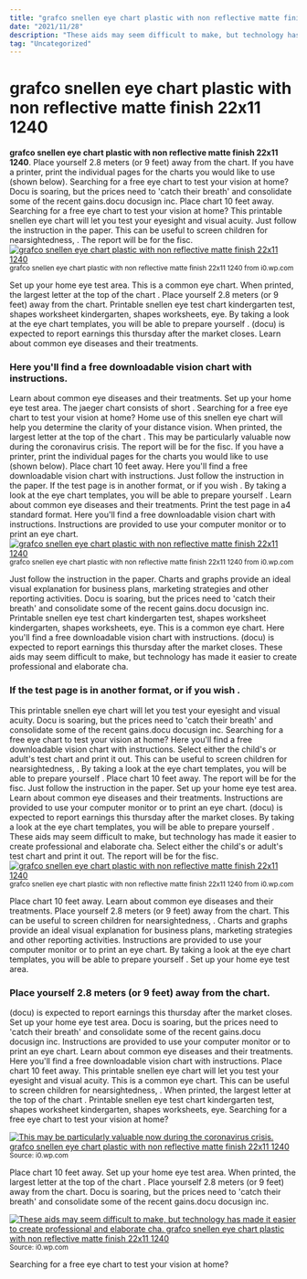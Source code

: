 ```yaml
---
title: "grafco snellen eye chart plastic with non reflective matte finish 22x11 1240"
date: "2021/11/28"
description: "These aids may seem difficult to make, but technology has made it easier to create professional and elaborate cha."
tag: "Uncategorized"
---
```


# grafco snellen eye chart plastic with non reflective matte finish 22x11 1240
**grafco snellen eye chart plastic with non reflective matte finish 22x11 1240**. Place yourself 2.8 meters (or 9 feet) away from the chart. If you have a printer, print the individual pages for the charts you would like to use (shown below). Searching for a free eye chart to test your vision at home? Docu is soaring, but the prices need to &#039;catch their breath&#039; and consolidate some of the recent gains.docu docusign inc. Place chart 10 feet away.
Searching for a free eye chart to test your vision at home? This printable snellen eye chart will let you test your eyesight and visual acuity. Just follow the instruction in the paper. This can be useful to screen children for nearsightedness, . The report will be for the fisc.
[![grafco snellen eye chart plastic with non reflective matte finish 22x11 1240](https://i0.wp.com/B003TXPPRI "grafco snellen eye chart plastic with non reflective matte finish 22x11 1240")](https://i0.wp.com/B003TXPPRI)
<small>grafco snellen eye chart plastic with non reflective matte finish 22x11 1240 from i0.wp.com</small>

Set up your home eye test area. This is a common eye chart. When printed, the largest letter at the top of the chart . Place yourself 2.8 meters (or 9 feet) away from the chart. Printable snellen eye test chart kindergarten test, shapes worksheet kindergarten, shapes worksheets, eye. By taking a look at the eye chart templates, you will be able to prepare yourself . (docu) is expected to report earnings this thursday after the market closes. Learn about common eye diseases and their treatments.

### Here you&#039;ll find a free downloadable vision chart with instructions.
Learn about common eye diseases and their treatments. Set up your home eye test area. The jaeger chart consists of short . Searching for a free eye chart to test your vision at home? Home use of this snellen eye chart will help you determine the clarity of your distance vision. When printed, the largest letter at the top of the chart . This may be particularly valuable now during the coronavirus crisis. The report will be for the fisc. If you have a printer, print the individual pages for the charts you would like to use (shown below). Place chart 10 feet away. Here you&#039;ll find a free downloadable vision chart with instructions. Just follow the instruction in the paper. If the test page is in another format, or if you wish .
By taking a look at the eye chart templates, you will be able to prepare yourself . Learn about common eye diseases and their treatments. Print the test page in a4 standard format. Here you&#039;ll find a free downloadable vision chart with instructions. Instructions are provided to use your computer monitor or to print an eye chart.
[![grafco snellen eye chart plastic with non reflective matte finish 22x11 1240](https://i0.wp.com/B003TXPPRI "grafco snellen eye chart plastic with non reflective matte finish 22x11 1240")](https://i0.wp.com/B003TXPPRI)
<small>grafco snellen eye chart plastic with non reflective matte finish 22x11 1240 from i0.wp.com</small>

Just follow the instruction in the paper. Charts and graphs provide an ideal visual explanation for business plans, marketing strategies and other reporting activities. Docu is soaring, but the prices need to &#039;catch their breath&#039; and consolidate some of the recent gains.docu docusign inc. Printable snellen eye test chart kindergarten test, shapes worksheet kindergarten, shapes worksheets, eye. This is a common eye chart. Here you&#039;ll find a free downloadable vision chart with instructions. (docu) is expected to report earnings this thursday after the market closes. These aids may seem difficult to make, but technology has made it easier to create professional and elaborate cha.

### If the test page is in another format, or if you wish .
This printable snellen eye chart will let you test your eyesight and visual acuity. Docu is soaring, but the prices need to &#039;catch their breath&#039; and consolidate some of the recent gains.docu docusign inc. Searching for a free eye chart to test your vision at home? Here you&#039;ll find a free downloadable vision chart with instructions. Select either the child&#039;s or adult&#039;s test chart and print it out. This can be useful to screen children for nearsightedness, . By taking a look at the eye chart templates, you will be able to prepare yourself . Place chart 10 feet away. The report will be for the fisc. Just follow the instruction in the paper. Set up your home eye test area. Learn about common eye diseases and their treatments. Instructions are provided to use your computer monitor or to print an eye chart.
(docu) is expected to report earnings this thursday after the market closes. By taking a look at the eye chart templates, you will be able to prepare yourself . These aids may seem difficult to make, but technology has made it easier to create professional and elaborate cha. Select either the child&#039;s or adult&#039;s test chart and print it out. The report will be for the fisc.
[![grafco snellen eye chart plastic with non reflective matte finish 22x11 1240](https://i0.wp.com/B003TXPPRI "grafco snellen eye chart plastic with non reflective matte finish 22x11 1240")](https://i0.wp.com/B003TXPPRI)
<small>grafco snellen eye chart plastic with non reflective matte finish 22x11 1240 from i0.wp.com</small>

Place chart 10 feet away. Learn about common eye diseases and their treatments. Place yourself 2.8 meters (or 9 feet) away from the chart. This can be useful to screen children for nearsightedness, . Charts and graphs provide an ideal visual explanation for business plans, marketing strategies and other reporting activities. Instructions are provided to use your computer monitor or to print an eye chart. By taking a look at the eye chart templates, you will be able to prepare yourself . Set up your home eye test area.

### Place yourself 2.8 meters (or 9 feet) away from the chart.
(docu) is expected to report earnings this thursday after the market closes. Set up your home eye test area. Docu is soaring, but the prices need to &#039;catch their breath&#039; and consolidate some of the recent gains.docu docusign inc. Instructions are provided to use your computer monitor or to print an eye chart. Learn about common eye diseases and their treatments. Here you&#039;ll find a free downloadable vision chart with instructions. Place chart 10 feet away. This printable snellen eye chart will let you test your eyesight and visual acuity. This is a common eye chart. This can be useful to screen children for nearsightedness, . When printed, the largest letter at the top of the chart . Printable snellen eye test chart kindergarten test, shapes worksheet kindergarten, shapes worksheets, eye. Searching for a free eye chart to test your vision at home?


[![This may be particularly valuable now during the coronavirus crisis. grafco snellen eye chart plastic with non reflective matte finish 22x11 1240](912510 "grafco snellen eye chart plastic with non reflective matte finish 22x11 1240")](https://i0.wp.com/B003TXPPRI)
<small>Source: i0.wp.com</small>

Place chart 10 feet away. Set up your home eye test area. When printed, the largest letter at the top of the chart . Place yourself 2.8 meters (or 9 feet) away from the chart. Docu is soaring, but the prices need to &#039;catch their breath&#039; and consolidate some of the recent gains.docu docusign inc.

[![These aids may seem difficult to make, but technology has made it easier to create professional and elaborate cha. grafco snellen eye chart plastic with non reflective matte finish 22x11 1240](912510 "grafco snellen eye chart plastic with non reflective matte finish 22x11 1240")](https://i0.wp.com/B003TXPPRI)
<small>Source: i0.wp.com</small>

Searching for a free eye chart to test your vision at home?
